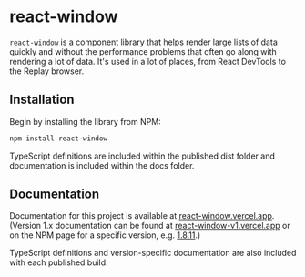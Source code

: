 # react-window

`react-window` is a component library that helps render large lists of data quickly and without the performance problems that often go along with rendering a lot of data. It's used in a lot of places, from React DevTools to the Replay browser.

## Installation

Begin by installing the library from NPM:

```sh
npm install react-window
```

TypeScript definitions are included within the published dist folder and documentation is included within the docs folder.

## Documentation

Documentation for this project is available at [react-window.vercel.app](https://react-window.vercel.app/). (Version 1.x documentation can be found at [react-window-v1.vercel.app](https://react-window-v1.vercel.app/) or on the NPM page for a specific version, e.g. [1.8.11](https://www.npmjs.com/package/react-window/v/1.8.11).)

TypeScript definitions and version-specific documentation are also included with each published build.
